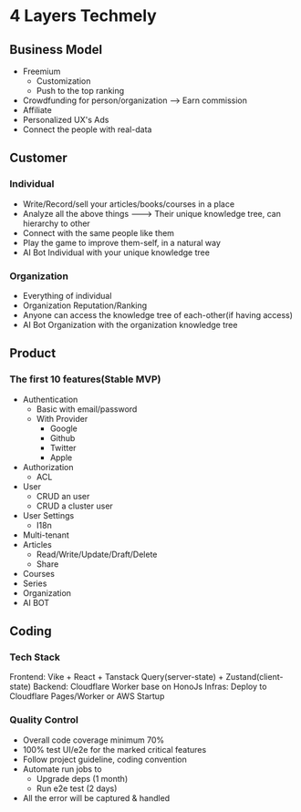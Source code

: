 # 4 Layers Techmely

## Business Model

- Freemium
  - Customization
  - Push to the top ranking
- Crowdfunding for person/organization --> Earn commission
- Affiliate
- Personalized UX's Ads
- Connect the people with real-data

## Customer

### Individual

- Write/Record/sell your articles/books/courses in a place
- Analyze all the above things ---> Their unique knowledge tree, can hierarchy to other
- Connect with the same people like them
- Play the game to improve them-self, in a natural way
- AI Bot Individual with your unique knowledge tree

### Organization

- Everything of individual
- Organization Reputation/Ranking
- Anyone can access the knowledge tree of each-other(if having access)
- AI Bot Organization with the organization knowledge tree

## Product

### The first 10 features(Stable MVP)

- Authentication
  - Basic with email/password
  - With Provider
    - Google
    - Github
    - Twitter
    - Apple
- Authorization
  - ACL
- User
  - CRUD an user
  - CRUD a cluster user
- User Settings
  - I18n
- Multi-tenant
- Articles
  - Read/Write/Update/Draft/Delete
  - Share
- Courses
- Series
- Organization
- AI BOT

## Coding

### Tech Stack

Frontend: Vike + React + Tanstack Query(server-state) + Zustand(client-state)
Backend: Cloudflare Worker base on HonoJs
Infras: Deploy to Cloudflare Pages/Worker or AWS Startup

### Quality Control
  - Overall code coverage minimum 70%
  - 100% test UI/e2e for the marked critical features
  - Follow project guideline, coding convention
  - Automate run jobs to
    - Upgrade deps (1 month)
    - Run e2e test (2 days)
  - All the error will be captured & handled